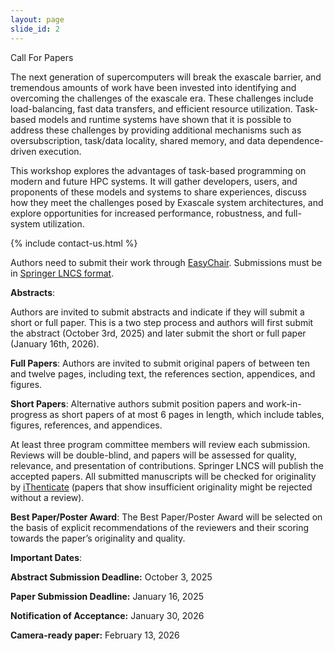 ```yaml
--- 
layout: page 
slide_id: 2 
---
```


<div class="row mt-xs-0 mt-sm-0 mt-md-1 mt-lg-2 mt-xl-3 mb-xs-2 mb-sm-2">

<div class="col-sm-12 col-xs-12 col-md-6 col-lg-6 col-xl-6 text-justify conference-text" markdown="1">

Call For Papers

The next generation of supercomputers will break the exascale barrier, and tremendous amounts of work have been invested into identifying and overcoming the challenges of the exascale era. These challenges include load-balancing, fast data transfers, and efficient resource utilization. Task-based models and runtime systems have shown that it is possible to address these challenges by providing additional mechanisms such as oversubscription, task/data locality, shared memory, and data dependence-driven execution.

This workshop explores the advantages of task-based programming on modern and future HPC systems. It will gather developers, users, and proponents of these models and systems to share experiences, discuss how they meet the challenges posed by Exascale system architectures, and explore opportunities for increased performance, robustness, and full-system utilization.

{% include contact-us.html %}

</div>

<div class="col-sm-12 col-xs-12 col-md-6 col-lg-6 col-xl-6 conference-text text-justify" markdown="1">

Authors need to submit their work through [EasyChair](https://easychair.org/conferences/?conf=wamta24). Submissions must be in [Springer LNCS format](https://www.springer.com/gp/computer-science/lncs/conference-proceedings-guidelines).

**Abstracts**:

Authors are invited to submit abstracts and indicate if they will
submit a short or full paper. This is a two step process and authors
will first submit the abstract (October 3rd, 2025) and later submit the short or full paper (January 16th, 2026).  

**Full Papers**:
Authors are invited to submit original papers of between ten and twelve pages, including text, the references section, appendices, and figures.

**Short Papers**:
Alternative authors submit position papers and work-in-progress as short papers of at most 6 pages in length, which include tables, figures, references, and appendices.

At least three program committee members will review each submission. Reviews will be double-blind, and papers will be assessed for quality, relevance, and presentation of contributions. Springer LNCS will publish the accepted papers.
All submitted manuscripts will be checked for originality by [iThenticate](https://www.ithenticate.com/) (papers that show insufficient originality might be rejected without a review).

**Best Paper/Poster Award**:
The Best Paper/Poster Award will be selected on the basis of explicit recommendations of the reviewers and their scoring towards the paper’s originality and quality.

**Important Dates**:

**Abstract Submission Deadline:** October 3, 2025

**Paper Submission Deadline:** January 16, 2025

**Notification of Acceptance:** January 30, 2026

**Camera-ready paper:** February 13, 2026

</div>

</div>
